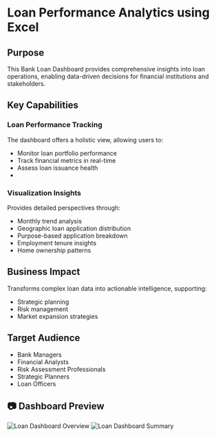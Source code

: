# Loan Performance Analytics using Excel

## Purpose
This Bank Loan Dashboard provides comprehensive insights into loan operations, enabling data-driven decisions for financial institutions and stakeholders.

## Key Capabilities
### Loan Performance Tracking
The dashboard offers a holistic view, allowing users to:
- Monitor loan portfolio performance
- Track financial metrics in real-time
- Assess loan issuance health
- 
### Visualization Insights
Provides detailed perspectives through:
- Monthly trend analysis
- Geographic loan application distribution
- Purpose-based application breakdown
- Employment tenure insights
- Home ownership patterns

## Business Impact
Transforms complex loan data into actionable intelligence, supporting:
- Strategic planning
- Risk management
- Market expansion strategies

## Target Audience
- Bank Managers
- Financial Analysts
- Risk Assessment Professionals
- Strategic Planners
- Loan Officers

## 📷 Dashboard Preview
![Loan Dashboard Overview](./loan-dashboard-overview.png)
![Loan Dashboard Summary](./loan-dashboard-summary.png)
